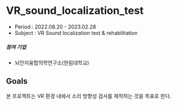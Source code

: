 # VR_sound_localization_test

- Period : 2022.08.20 - 2023.02.28
- Subject : VR Sound localization test 
& rehabilitation

##### 참여 기업
- 뇌인지융합의학연구소(한림대학교)

## Goals
본 프로젝트는 VR 환경 내에서 소리 방향성 검사를 제작하는 것을 목표로 한다.
